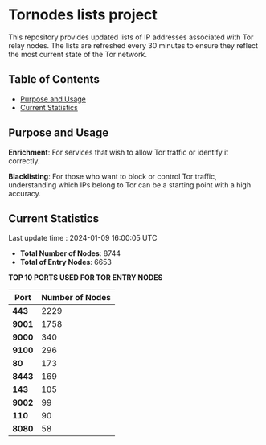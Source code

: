 # Tornodes lists project

This repository provides updated lists of IP addresses associated with Tor relay nodes. The lists are refreshed every 30 minutes to ensure they reflect the most current state of the Tor network.

## Table of Contents

- [Purpose and Usage](#purpose-and-usage)
- [Current Statistics](#current-statistics)


## Purpose and Usage

**Enrichment**: For services that wish to allow Tor traffic or identify it correctly.

**Blacklisting**: For those who want to block or control Tor traffic, understanding which IPs belong to Tor can be a starting point with a high accuracy.

## Current Statistics

Last update time : 2024-01-09 16:00:05 UTC

- **Total Number of Nodes**: 8744
- **Total of Entry Nodes**: 6653

**TOP 10 PORTS USED FOR TOR ENTRY NODES**

| **Port** | **Number of Nodes** |
|------|-----------------|
| **443**   | 2229  |
| **9001**   | 1758  |
| **9000**   | 340  |
| **9100**   | 296  |
| **80**   | 173  |
| **8443**   | 169  |
| **143**   | 105  |
| **9002**   | 99  |
| **110**   | 90  |
| **8080**   | 58  |

